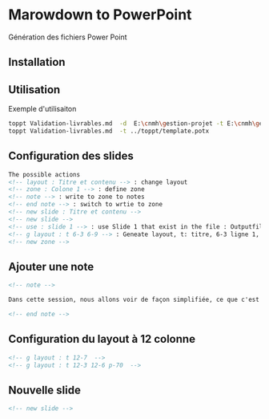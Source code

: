 # Marowdown to PowerPoint

Génération des fichiers Power Point

## Installation

## Utilisation

Exemple d'utilisaiton

```bash
toppt Validation-livrables.md  -d  E:\cnmh\gestion-projet -t E:\cnmh\gestion-projet\Template_pptx\template.potx
toppt Validation-livrables.md  -t ../toppt/template.potx 
```

## Configuration des slides

```html
The possible actions
<!-- layout : Titre et contenu --> : change layout
<!-- zone : Colone 1 --> : define zone
<!-- note --> : write to zone to notes
<!-- end note --> : switch to wrtie to zone
<!-- new slide : Titre et contenu -->
<!-- new slide -->
<!-- use : slide 1 --> : use Slide 1 that exist in the file : OutputfileName.slides.pptx
<!-- g layout : t 6-3 6-9 --> : Geneate layout, t: titre, 6-3 ligne 1, 6-9 ligne 2
<!-- new zone -->
```

## Ajouter une note 

```html
<!-- note -->

Dans cette session, nous allons voir de façon simplifiée, ce que c'est le **web** et sa différence avec **internet** .

<!-- end note -->
```

## Configuration du layout à 12 colonne

```html
<!-- g layout : t 12-7  -->
<!-- g layout : t 12-3 12-6 p-70  -->
```

## Nouvelle slide 

```html
<!-- new slide -->
```